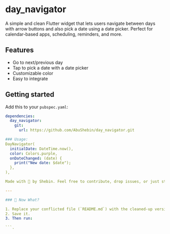 # day_navigator

A simple and clean Flutter widget that lets users navigate between days with arrow buttons and also pick a date using a date picker. Perfect for calendar-based apps, scheduling, reminders, and more.

## Features

- Go to next/previous day
- Tap to pick a date with a date picker
- Customizable color
- Easy to integrate

## Getting started

Add this to your `pubspec.yaml`:

```yaml
dependencies:
  day_navigator:
    git:
      url: https://github.com/AbuShebin/day_navigator.git

### Usage:
DayNavigator(
  initialDate: DateTime.now(),
  color: Colors.purple,
  onDateChanged: (date) {
    print("New date: $date");
  },
),

Made with 💙 by Shebin. Feel free to contribute, drop issues, or just star the repo if you like it!

---

### 🚀 Now What?

1. Replace your conflicted file (`README.md`) with the cleaned-up version above.
2. Save it.
3. Then run:

```.